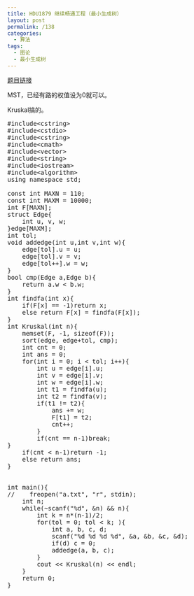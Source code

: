 ```yaml
---
title: HDU1879 继续畅通工程（最小生成树）
layout: post
permalink: /138
categories:
  - 算法
tags:
  - 图论
  - 最小生成树
---
```

<a href="http://acm.hdu.edu.cn/showproblem.php?pid=1879" target="_blank">题目链接</a>

MST，已经有路的权值设为0就可以。

Kruskal搞的。

<pre class="brush: cpp; title: ; notranslate" title="">#include&lt;cstring&gt;
#include&lt;cstdio&gt;
#include&lt;cstring&gt;
#include&lt;cmath&gt;
#include&lt;vector&gt;
#include&lt;string&gt;
#include&lt;iostream&gt;
#include&lt;algorithm&gt;
using namespace std;

const int MAXN = 110;
const int MAXM = 10000;
int F[MAXN];
struct Edge{
    int u, v, w;
}edge[MAXM];
int tol;
void addedge(int u,int v,int w){
    edge[tol].u = u;
    edge[tol].v = v;
    edge[tol++].w = w;
}
bool cmp(Edge a,Edge b){
    return a.w &lt; b.w;
}
int findfa(int x){
    if(F[x] == -1)return x;
    else return F[x] = findfa(F[x]);
}
int Kruskal(int n){
    memset(F, -1, sizeof(F));
    sort(edge, edge+tol, cmp);
    int cnt = 0;
    int ans = 0;
    for(int i = 0; i &lt; tol; i++){
        int u = edge[i].u;
        int v = edge[i].v;
        int w = edge[i].w;
        int t1 = findfa(u);
        int t2 = findfa(v);
        if(t1 != t2){
            ans += w;
            F[t1] = t2;
            cnt++;
        }
        if(cnt == n-1)break;
}
    if(cnt &lt; n-1)return -1;
    else return ans;
}


int main(){
//    freopen("a.txt", "r", stdin);
    int n;
    while(~scanf("%d", &n) && n){
        int k = n*(n-1)/2;
        for(tol = 0; tol &lt; k; ){
            int a, b, c, d;
            scanf("%d %d %d %d", &a, &b, &c, &d);
            if(d) c = 0;
            addedge(a, b, c);
        }
        cout &lt;&lt; Kruskal(n) &lt;&lt; endl;
    }
    return 0;
}
</pre>